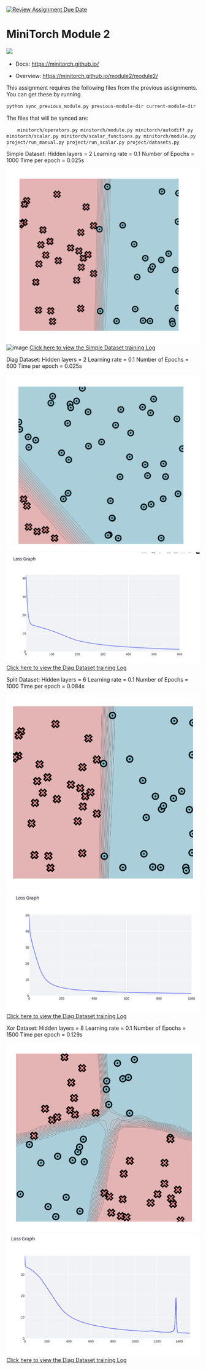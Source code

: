 [![Review Assignment Due Date](https://classroom.github.com/assets/deadline-readme-button-22041afd0340ce965d47ae6ef1cefeee28c7c493a6346c4f15d667ab976d596c.svg)](https://classroom.github.com/a/YFgwt0yY)
# MiniTorch Module 2

<img src="https://minitorch.github.io/minitorch.svg" width="50%">


* Docs: https://minitorch.github.io/

* Overview: https://minitorch.github.io/module2/module2/

This assignment requires the following files from the previous assignments. You can get these by running

```bash
python sync_previous_module.py previous-module-dir current-module-dir
```

The files that will be synced are:

        minitorch/operators.py minitorch/module.py minitorch/autodiff.py minitorch/scalar.py minitorch/scalar_functions.py minitorch/module.py project/run_manual.py project/run_scalar.py project/datasets.py


Simple Dataset:
Hidden layers =  2
Learning rate =  0.1
Number of Epochs = 1000
Time per epoch = 0.025s

![image](image/simple_streamlit1.png)
![image](iamge/simple_loss.png)
[Click here to view the Simple Dataset training Log](training_data/simple_training.txt)

Diag Dataset:
Hidden layers =  2
Learning rate =  0.1
Number of Epochs = 600
Time per epoch = 0.025s

![image](image/diag_streamlit1.png)
![image](image/diag_loss.png)
[Click here to view the Diag Dataset training Log](training_data/diag_training.txt)


Split Dataset:
Hidden layers =  6
Learning rate =  0.1
Number of Epochs = 1000
Time per epoch = 0.084s

![image](image/split_streamlit1.png)
![image](image/split_loss.png)
[Click here to view the Diag Dataset training Log](training_data/split_training.txt)


Xor Dataset:
Hidden layers =  8
Learning rate =  0.1
Number of Epochs = 1500
Time per epoch = 0.129s

![image](image/xor_streamlit1.png)
![image](image/xor_loss.png)
[Click here to view the Diag Dataset training Log](training_data/xor_training.txt)

